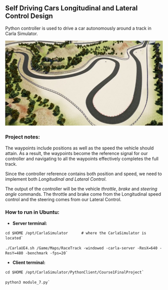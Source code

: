 ## Self Driving Cars Longitudinal and Lateral Control Design 

Python controller is used to drive a car autonomously around a track in Carla Simulator.

![](./imgs/carla.jpg)

### Project notes:

The waypoints include positions as well as the speed the vehicle should attain. As a result, the waypoints
become the reference signal for our controller and navigating to all the waypoints effectively completes the full track.

Since the controller reference contains both position and speed, we need to implement both *Longitudinal and Lateral Control*.

The output of the controller will be the vehicle *throttle*, *brake* and *steering angle* commands.
The throttle and brake come from the Longitudinal speed control and the steering comes from our Lateral Control.


### How to run in  Ubuntu:

- __Server terminal:__
```
cd $HOME /opt/CarlaSimulator      # where the CarlaSimulator is located`

./CarlaUE4.sh /Game/Maps/RaceTrack -windowed -carla-server -ResX=640 -ResY=480 -benchmark -fps=20`
```

- __Client terminal:__
```
cd $HOME /opt/CarlaSimulator/PythonClient/Course1FinalProject`

python3 module_7.py`
```
